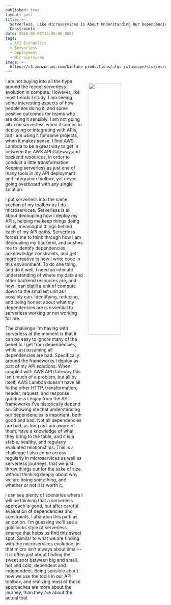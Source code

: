 ```yaml
---
published: true
layout: post
title: >-
  Serverless, Like Microservices Is About Understanding Our Dependencies And
  Constraints
date: 2018-03-05T13:00:00.000Z
tags:
  - API Evangelist
  - Serverless
  - Deployment
  - Microservices
image: >-
  https://s3.amazonaws.com/kinlane-productions/algo-rotoscope/stories/death-valley-national-park_dali_three_just_road.jpg
---
```

<p><img src="https://s3.amazonaws.com/kinlane-productions/algo-rotoscope/stories/death-valley-national-park_dali_three_just_road.jpg" align="right" width="45%" style="padding: 15px;" /></p>I am not buying into all the hype around the recent serverless evolution in compute. However, like most trends I study, I am seeing some interesting aspects of how people are doing it, and some positive outcomes for teams who are doing it sensibly. I am not going all in on serverless when it comes to deploying or integrating with APIs, but I am using it for some projects, when it makes sense. I find AWS Lambda to be a great way to get in between the AWS API Gateway and backend resources, in order to conduct a little transformation. Keeping serverless as just one of many tools in my API deployment and integration toolbox, yet never going overboard with any single solution.

I put serverless into the same section of my toolbox as I do microservices. Serverless is all about decoupling how I deploy my APIs, helping me keep things doing small, meaningful things behind each of my API paths. Serverless forces me to think through how I am decoupling my backend, and pushes me to identify dependencies, acknowledge constraints, and get more creative in how I write code in this environment. To do one thing, and do it well, I need an intimate understanding of where my data and other backend resources are, and how I can distill a unit of compute down to the smallest unit as I possibly can. Identifying, reducing, and being honest about what my dependencies are is essential to serverless working or not working for me.

The challenge I'm having with serverless at the moment is that it can be easy to ignore many of the benefits I get from dependencies, while just assuming all dependencies are bad. Specifically around the frameworks I deploy as part of my API solutions. When coupled with AWS API Gateway this isn't much of a problem, but all by itself, AWS Lambda doesn't have all fo the other HTTP, transformation, header, request, and response goodness I enjoy from the API frameworks I've historically depend on. Showing me that understanding our dependencies is important, both good and bad. Not all dependencies are bad, as long as I am aware of them, have a knowledge of what they bring to the table, and it is a stable, healthy, and regularly evaluated relationships. This is a challenge I also come across regularly in microservices as well as serverless journeys, that we just throw things out for the sake of size, without thinking deeply about why we are doing something, and whether or not it is worth it.

I can see plenty of scenarios where I will be thinking that a serverless approach is good, but after careful evaluation of dependencies and constraints, I abandon this path as an option. I'm guessing we'll see a goldilocks style of serverless emerge that helps us find this sweet spot. Similar to what we are finding with the microservices evolution, in that micro isn't always about small--it is often just about finding the sweet spot between big and small, hot and cold, dependent and independent. Being sensible about how we use the tools in our API toolbox, and realizing most of these approaches are more about the journey, than they are about the actual tool.
